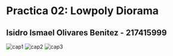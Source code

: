 # Practica 02: Lowpoly Diorama
## Isidro Ismael Olivares Benitez - 217415999

![cap1](https://github.com/Isidro-Olivares/Simulacion_Por_Computadora-Isidro_Olivares/assets/142343882/96b4ef46-ef0d-4927-813d-e5ba2e552535)
![cap2](https://github.com/Isidro-Olivares/Simulacion_Por_Computadora-Isidro_Olivares/assets/142343882/c12e235c-b460-470a-abcd-66851ae7e811)
![cap3](https://github.com/Isidro-Olivares/Simulacion_Por_Computadora-Isidro_Olivares/assets/142343882/e6d99f51-0a4a-4cae-a9ab-0ec923f5b3cf)
